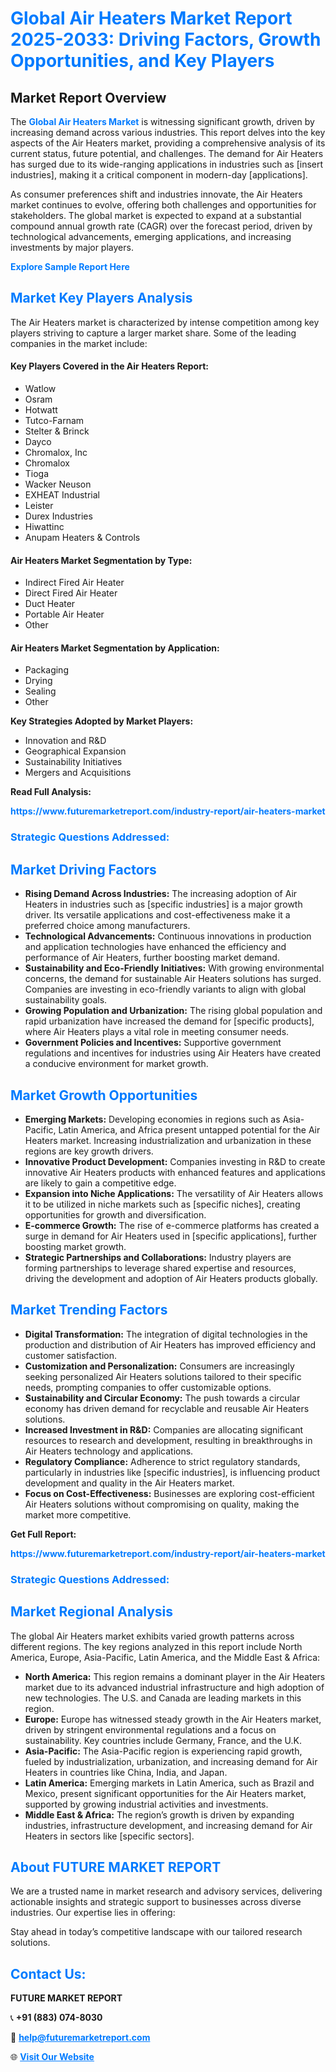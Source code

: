 <h1 style="color: #007BFF;">Global Air Heaters Market Report 2025-2033: Driving Factors, Growth Opportunities, and Key Players</h1>

<section id="overview">
<h2>Market Report Overview</h2>
<p>The <a href="https://www.futuremarketreport.com/industry-report/air-heaters-market" style="color: #007BFF; text-decoration: none;"><strong>Global Air Heaters Market</strong></a> is witnessing significant growth, driven by increasing demand across various industries. This report delves into the key aspects of the Air Heaters market, providing a comprehensive analysis of its current status, future potential, and challenges. The demand for Air Heaters has surged due to its wide-ranging applications in industries such as [insert industries], making it a critical component in modern-day [applications].</p>
<p>As consumer preferences shift and industries innovate, the Air Heaters market continues to evolve, offering both challenges and opportunities for stakeholders. The global market is expected to expand at a substantial compound annual growth rate (CAGR) over the forecast period, driven by technological advancements, emerging applications, and increasing investments by major players.</p>
</section>

<section id="overview">
<p><a href="https://www.futuremarketreport.com/request-sample/reportId=91024" style="color: #007BFF; text-decoration: none;"><strong>Explore Sample Report Here</strong></a></p>
</section>

<section id="key-players">
<h2 style="color: #007BFF;">Market Key Players Analysis</h2>
<p>The Air Heaters market is characterized by intense competition among key players striving to capture a larger market share. Some of the leading companies in the market include:</p>
<h4>Key Players Covered in the Air Heaters Report:</h4>
<ul><li>Watlow</li><li>Osram</li><li>Hotwatt</li><li>Tutco-Farnam</li><li>Stelter &amp; Brinck</li><li>Dayco</li><li>Chromalox, Inc</li><li>Chromalox</li><li>Tioga</li><li>Wacker Neuson</li><li>EXHEAT Industrial</li><li>Leister</li><li>Durex Industries</li><li>Hiwattinc</li><li>Anupam Heaters &amp; Controls</li></ul>
<h4>Air Heaters Market Segmentation by Type:</h4>
<ul><li>Indirect Fired Air Heater</li><li>Direct Fired Air Heater</li><li>Duct Heater</li><li>Portable Air Heater</li><li>Other</li></ul>

<h4>Air Heaters Market Segmentation by Application:</h4>
<ul><li>Packaging</li><li>Drying</li><li>Sealing</li><li>Other</li></ul>
<p><strong>Key Strategies Adopted by Market Players:</strong></p>
<ul>
<li>Innovation and R&D</li>
<li>Geographical Expansion</li>
<li>Sustainability Initiatives</li>
<li>Mergers and Acquisitions</li>
</ul>
</section>

<section>
<p><strong>Read Full Analysis: </strong></p><a href="https://www.futuremarketreport.com/industry-report/air-heaters-market" style="color: #007BFF; text-decoration: none;"><strong>https://www.futuremarketreport.com/industry-report/air-heaters-market</strong></a>
<h3 style="color: #007BFF;">Strategic Questions Addressed:</h3>
</section>

<section id="driving-factors">
<h2 style="color: #007BFF;">Market Driving Factors</h2>
<ul>
<li><strong>Rising Demand Across Industries:</strong> The increasing adoption of Air Heaters in industries such as [specific industries] is a major growth driver. Its versatile applications and cost-effectiveness make it a preferred choice among manufacturers.</li>
<li><strong>Technological Advancements:</strong> Continuous innovations in production and application technologies have enhanced the efficiency and performance of Air Heaters, further boosting market demand.</li>
<li><strong>Sustainability and Eco-Friendly Initiatives:</strong> With growing environmental concerns, the demand for sustainable Air Heaters solutions has surged. Companies are investing in eco-friendly variants to align with global sustainability goals.</li>
<li><strong>Growing Population and Urbanization:</strong> The rising global population and rapid urbanization have increased the demand for [specific products], where Air Heaters plays a vital role in meeting consumer needs.</li>
<li><strong>Government Policies and Incentives:</strong> Supportive government regulations and incentives for industries using Air Heaters have created a conducive environment for market growth.</li>
</ul>
</section>

<section id="growth-opportunities">
<h2 style="color: #007BFF;">Market Growth Opportunities</h2>
<ul>
<li><strong>Emerging Markets:</strong> Developing economies in regions such as Asia-Pacific, Latin America, and Africa present untapped potential for the Air Heaters market. Increasing industrialization and urbanization in these regions are key growth drivers.</li>
<li><strong>Innovative Product Development:</strong> Companies investing in R&D to create innovative Air Heaters products with enhanced features and applications are likely to gain a competitive edge.</li>
<li><strong>Expansion into Niche Applications:</strong> The versatility of Air Heaters allows it to be utilized in niche markets such as [specific niches], creating opportunities for growth and diversification.</li>
<li><strong>E-commerce Growth:</strong> The rise of e-commerce platforms has created a surge in demand for Air Heaters used in [specific applications], further boosting market growth.</li>
<li><strong>Strategic Partnerships and Collaborations:</strong> Industry players are forming partnerships to leverage shared expertise and resources, driving the development and adoption of Air Heaters products globally.</li>
</ul>
</section>

<section id="trending-factors">
<h2 style="color: #007BFF;">Market Trending Factors</h2>
<ul>
<li><strong>Digital Transformation:</strong> The integration of digital technologies in the production and distribution of Air Heaters has improved efficiency and customer satisfaction.</li>
<li><strong>Customization and Personalization:</strong> Consumers are increasingly seeking personalized Air Heaters solutions tailored to their specific needs, prompting companies to offer customizable options.</li>
<li><strong>Sustainability and Circular Economy:</strong> The push towards a circular economy has driven demand for recyclable and reusable Air Heaters solutions.</li>
<li><strong>Increased Investment in R&D:</strong> Companies are allocating significant resources to research and development, resulting in breakthroughs in Air Heaters technology and applications.</li>
<li><strong>Regulatory Compliance:</strong> Adherence to strict regulatory standards, particularly in industries like [specific industries], is influencing product development and quality in the Air Heaters market.</li>
<li><strong>Focus on Cost-Effectiveness:</strong> Businesses are exploring cost-efficient Air Heaters solutions without compromising on quality, making the market more competitive.</li>
</ul>
</section>

<section>
<p><strong>Get Full Report: </strong></p><a href="https://www.futuremarketreport.com/industry-report/air-heaters-market" style="color: #007BFF; text-decoration: none;"><strong>https://www.futuremarketreport.com/industry-report/air-heaters-market</strong></a>
<h3 style="color: #007BFF;">Strategic Questions Addressed:</h3>
</section>


<section id="regional-analysis">
<h2 style="color: #007BFF;">Market Regional Analysis</h2>
<p>The global Air Heaters market exhibits varied growth patterns across different regions. The key regions analyzed in this report include North America, Europe, Asia-Pacific, Latin America, and the Middle East & Africa:</p>
<ul>
<li><strong>North America:</strong> This region remains a dominant player in the Air Heaters market due to its advanced industrial infrastructure and high adoption of new technologies. The U.S. and Canada are leading markets in this region.</li>
<li><strong>Europe:</strong> Europe has witnessed steady growth in the Air Heaters market, driven by stringent environmental regulations and a focus on sustainability. Key countries include Germany, France, and the U.K.</li>
<li><strong>Asia-Pacific:</strong> The Asia-Pacific region is experiencing rapid growth, fueled by industrialization, urbanization, and increasing demand for Air Heaters in countries like China, India, and Japan.</li>
<li><strong>Latin America:</strong> Emerging markets in Latin America, such as Brazil and Mexico, present significant opportunities for the Air Heaters market, supported by growing industrial activities and investments.</li>
<li><strong>Middle East & Africa:</strong> The region’s growth is driven by expanding industries, infrastructure development, and increasing demand for Air Heaters in sectors like [specific sectors].</li>
</ul>
</section>

<footer>
<h2 style="color: #007BFF;">About FUTURE MARKET REPORT</h2>
<p>We are a trusted name in market research and advisory services, delivering actionable insights and strategic support to businesses across diverse industries. Our expertise lies in offering:</p>

<p>Stay ahead in today’s competitive landscape with our tailored research solutions.</p>

<h2 style="color: #007BFF;">Contact Us:</h2>
<p><strong>FUTURE MARKET REPORT</strong></p>
<p>📞 <strong>+91 (883) 074-8030</strong></p>
<p>📧 <strong><a href="mailto:help@futuremarketreport.com" style="color: #007BFF;">help@futuremarketreport.com</a></strong></p>
<p>🌐 <strong><a href="https://www.futuremarketreport.com/" style="color: #007BFF;">Visit Our Website</a></strong></p>
</footer>
